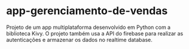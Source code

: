 # app-gerenciamento-de-vendas
Projeto de um app multiplataforma desenvolvido em Python com a biblioteca Kivy. O projeto também usa a API do firebase para realizar as autenticações e armazenar os dados no realtime database.
